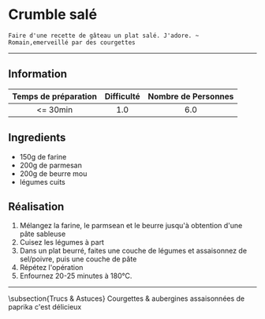# Crumble salé

`Faire d'une recette de gâteau un plat salé. J'adore. ~ Romain,emerveillé par des courgettes`

---

## Information

| Temps de préparation  | Difficulté    | Nombre de Personnes |
|:---------------------:|:-------------:|:-------------------:|
| <= 30min            | 1.0  | 6.0        |

## Ingredients

- 150g de farine
- 200g de parmesan
- 200g de beurre mou
- légumes cuits


## Réalisation

1. Mélangez la farine, le parmsean et le beurre jusqu'à obtention d'une pâte sableuse
1. Cuisez les légumes à part
1. Dans un plat beurré, faites une couche de légumes et assaisonnez de sel/poivre, puis une couche de pâte
1. Répétez l'opération
1. Enfournez 20-25 minutes à 180°C.


---

\subsection{Trucs \& Astuces}
	Courgettes & aubergines assaisonnées de paprika c'est délicieux
